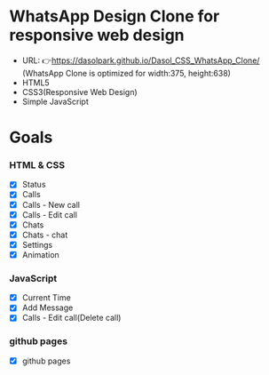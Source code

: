# WhatsApp Design Clone for responsive web design

- URL: 👉https://dasolpark.github.io/Dasol_CSS_WhatsApp_Clone/ (WhatsApp Clone is optimized for width:375, height:638)
- HTML5
- CSS3(Responsive Web Design)
- Simple JavaScript

# Goals

### HTML & CSS

- [x] Status
- [x] Calls
- [x] Calls - New call
- [x] Calls - Edit call
- [x] Chats
- [x] Chats - chat
- [x] Settings
- [x] Animation

### JavaScript

- [x] Current Time
- [x] Add Message
- [x] Calls - Edit call(Delete call)

### github pages

- [x] github pages
